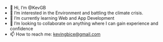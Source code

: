 - 👋 Hi, I’m @KevGB
- 👀 I’m interested in the Environment and battling the climate crisis.
- 🌱 I’m currently learning Web and App Development
- 💞️ I’m looking to collaborate on anything where I can gain experience and confidence
- 📫 How to reach me: kevingbice@gmail.com

<!---
KevGB/KevGB is a ✨ special ✨ repository because its `README.md` (this file) appears on your GitHub profile.
You can click the Preview link to take a look at your changes.
--->
